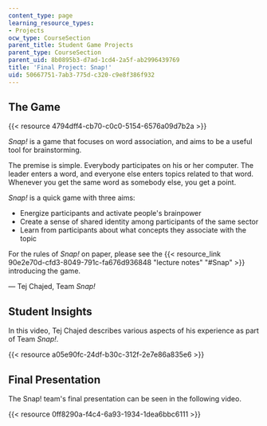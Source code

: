 ```yaml
---
content_type: page
learning_resource_types:
- Projects
ocw_type: CourseSection
parent_title: Student Game Projects
parent_type: CourseSection
parent_uid: 8b0895b3-d7ad-1cd4-2a5f-ab2996439769
title: 'Final Project: Snap!'
uid: 50667751-7ab3-775d-c320-c9e8f386f932
---
```


The Game
--------

{{< resource 4794dff4-cb70-c0c0-5154-6576a09d7b2a >}}

_Snap!_ is a game that focuses on word association, and aims to be a useful tool for brainstorming.

The premise is simple. Everybody participates on his or her computer. The leader enters a word, and everyone else enters topics related to that word. Whenever you get the same word as somebody else, you get a point.

_Snap!_ is a quick game with three aims:

*   Energize participants and activate people's brainpower
*   Create a sense of shared identity among participants of the same sector
*   Learn from participants about what concepts they associate with the topic

For the rules of _Snap!_ on paper, please see the {{< resource_link 90e2e70d-cfd3-8049-791c-fa676d936848 "lecture notes" "#Snap" >}} introducing the game.

— Tej Chajed, Team _Snap!_

Student Insights
----------------

In this video, Tej Chajed describes various aspects of his experience as part of Team _Snap!_.

{{< resource a05e90fc-24df-b30c-312f-2e7e86a835e6 >}}

Final Presentation
------------------

The Snap! team's final presentation can be seen in the following video.

{{< resource 0ff8290a-f4c4-6a93-1934-1dea6bbc6111 >}}